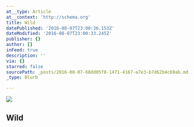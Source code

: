 ```yaml
---
at__type: Article
at__context: 'http://schema.org'
title: Wild
datePublished: '2016-08-07T23:00:36.153Z'
dateModified: '2016-08-07T23:00:33.245Z'
publisher: {}
author: []
inFeed: true
description: ''
via: {}
starred: false
sourcePath: _posts/2016-08-07-68dd05f8-1471-4167-a7e3-b7d62b4c69ab.md
_type: Blurb

---
```

<article style=""><img src="https://the-grid-user-content.s3-us-west-2.amazonaws.com/fda6044b-a639-44ef-9e6a-01f3a684a9ab.jpg" /><h1>Wild</h1></article>